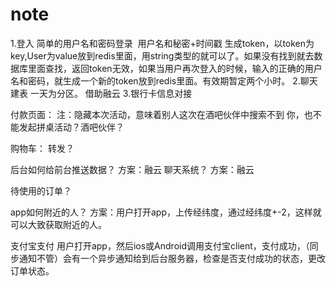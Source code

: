 # note
1.登入 简单的用户名和密码登录  用户名和秘密+时间戳 生成token，以token为key,User为value放到redis里面，用string类型的就可以了。如果没有找到就去数据库里面查找，返回token无效，如果当用户再次登入的时候，输入的正确的用户名和密码，就生成一个新的token放到redis里面。有效期暂定两个小时。
2.聊天 建表  一天为分区。  借助融云
3.银行卡信息对接  


付款页面：
注：隐藏本次活动，意味着别人这次在酒吧伙伴中搜索不到
你，也不能发起拼桌活动？酒吧伙伴？

购物车：
转发？

后台如何给前台推送数据？
方案：融云
聊天系统？
方案：融云

待使用的订单？

app如何附近的人？
方案：用户打开app，上传经纬度，通过经纬度+-2，这样就可以大致获取附近的人。

支付宝支付
用户打开app，然后ios或Android调用支付宝client，支付成功，（同步通知不管）会有一个异步通知给到后台服务器，检查是否支付成功的状态，更改订单状态。

